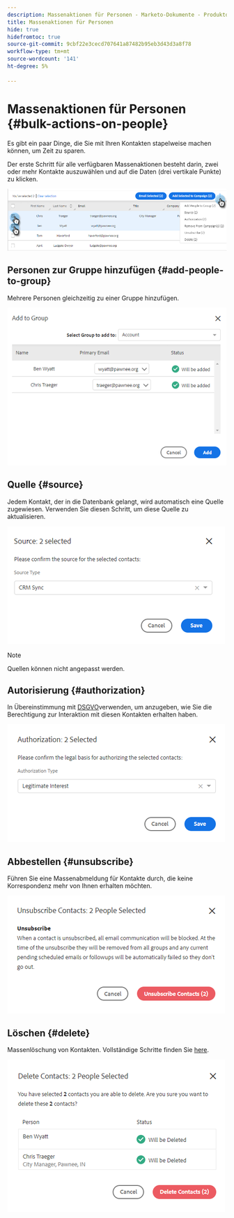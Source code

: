 ```yaml
---
description: Massenaktionen für Personen - Marketo-Dokumente - Produktdokumentation
title: Massenaktionen für Personen
hide: true
hidefromtoc: true
source-git-commit: 9cbf22e3cecd707641a87482b95eb3d43d3a8f78
workflow-type: tm+mt
source-wordcount: '141'
ht-degree: 5%

---
```


# Massenaktionen für Personen {#bulk-actions-on-people}

Es gibt ein paar Dinge, die Sie mit Ihren Kontakten stapelweise machen können, um Zeit zu sparen.

Der erste Schritt für alle verfügbaren Massenaktionen besteht darin, zwei oder mehr Kontakte auszuwählen und auf die Daten (drei vertikale Punkte) zu klicken.

![](assets/bulk-actions-on-people-1.png)

## Personen zur Gruppe hinzufügen {#add-people-to-group}

Mehrere Personen gleichzeitig zu einer Gruppe hinzufügen.

![](assets/bulk-actions-on-people-2.png)

## Quelle {#source}

Jedem Kontakt, der in die Datenbank gelangt, wird automatisch eine Quelle zugewiesen. Verwenden Sie diesen Schritt, um diese Quelle zu aktualisieren.

![](assets/bulk-actions-on-people-3.png)

>[!NOTE]
>
>Quellen können nicht angepasst werden.

## Autorisierung {#authorization}

In Übereinstimmung mit [DSGVO](https://eugdpr.org/)verwenden, um anzugeben, wie Sie die Berechtigung zur Interaktion mit diesen Kontakten erhalten haben.

![](assets/bulk-actions-on-people-4.png)

## Abbestellen {#unsubscribe}

Führen Sie eine Massenabmeldung für Kontakte durch, die keine Korrespondenz mehr von Ihnen erhalten möchten.

![](assets/bulk-actions-on-people-5.png)

## Löschen {#delete}

Massenlöschung von Kontakten. Vollständige Schritte finden Sie [here](/help/marketo/product-docs/marketo-sales-insight/actions/people/managing-contacts/creating-and-deleting-contacts.md).

![](assets/bulk-actions-on-people-6.png)